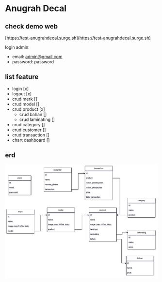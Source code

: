# Anugrah Decal

## check demo web
[https://test-anugrahdecal.surge.sh](https://test-anugrahdecal.surge.sh)

login admin:
- email: admin@gmail.com
- password: password

## list feature

- login [x]
- logout [x]
- crud merk []
- crud model []
- crud product [x]
    - crud bahan []
    - crud laminating []
- crud category []
- crud customer []
- crud transaction []
- chart dashboard []

## erd
![image](./anugrahdecal.jpg)